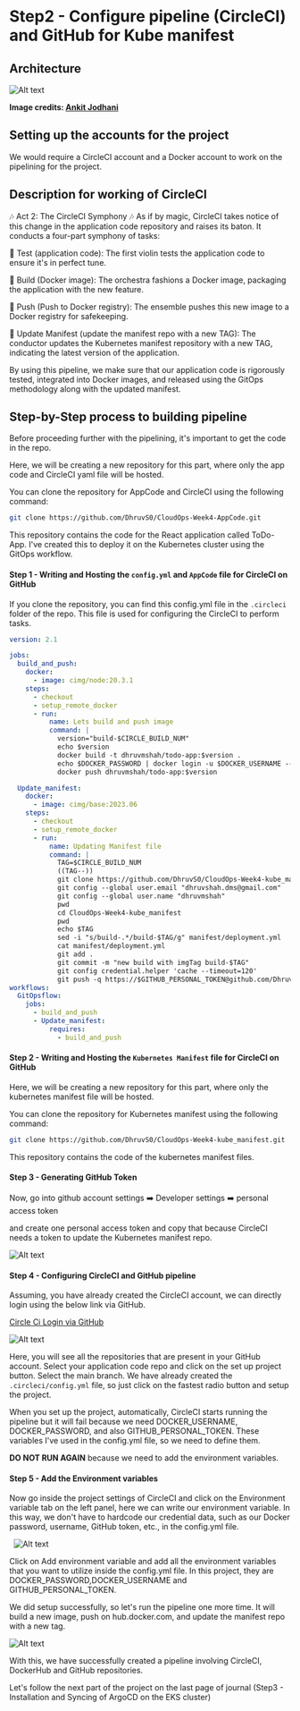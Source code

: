 # Step2 - Configure pipeline (CircleCI) and GitHub for Kube manifest

## Architecture

![Alt text](1688913878462-finale.gif)

**Image credits: [Ankit Jodhani](https://www.linkedin.com/in/ankit-jodhani/)**

## Setting up the accounts for the project

We would require a CircleCI account and a Docker account to work on the pipelining for the project.

## Description for working of CircleCI
🎶 Act 2: The CircleCI Symphony 🎶
As if by magic, CircleCI takes notice of this change in the application code repository and raises its baton. It conducts a four-part symphony of tasks:

🔸 Test (application code): The first violin tests the application code to ensure it's in perfect tune.

🔸 Build (Docker image): The orchestra fashions a Docker image, packaging the application with the new feature.

🔸 Push (Push to Docker registry): The ensemble pushes this new image to a Docker registry for safekeeping.

🔸 Update Manifest (update the manifest repo with a new TAG): The conductor updates the Kubernetes manifest repository with a new TAG, indicating the latest version of the application.

By using this pipeline, we make sure that our application code is rigorously tested, integrated into Docker images, and released using the GitOps methodology along with the updated manifest.

## Step-by-Step process to building pipeline

Before proceeding further with the pipelining, it's important to get the code in the repo.

Here, we will be creating a new repository for this part, where only the app code and CircleCI yaml file will be hosted.

You can clone the repository for AppCode and CircleCI using the following command:

```sh
git clone https://github.com/DhruvS0/CloudOps-Week4-AppCode.git
```
This repository contains the code for the React application called ToDo-App. I've created this to deploy it on the Kubernetes cluster using the GitOps workflow.

#### Step 1 - Writing and Hosting the `config.yml` and `AppCode` file for CircleCI on GitHub

If you clone the repository, you can find this config.yml file in the `.circleci` folder of the repo. This file is used for configuring the CircleCI to perform tasks. 

```yaml
version: 2.1

jobs:
  build_and_push:
    docker:
      - image: cimg/node:20.3.1
    steps:
      - checkout
      - setup_remote_docker
      - run:
          name: Lets build and push image
          command: |
            version="build-$CIRCLE_BUILD_NUM"
            echo $version
            docker build -t dhruvmshah/todo-app:$version .
            echo $DOCKER_PASSWORD | docker login -u $DOCKER_USERNAME --password-stdin
            docker push dhruvmshah/todo-app:$version

  Update_manifest:
    docker:
      - image: cimg/base:2023.06
    steps:
      - checkout
      - setup_remote_docker
      - run:
          name: Updating Manifest file 
          command: |
            TAG=$CIRCLE_BUILD_NUM
            ((TAG--))
            git clone https://github.com/DhruvS0/CloudOps-Week4-kube_manifest.git
            git config --global user.email "dhruvshah.dms@gmail.com"
            git config --global user.name "dhruvmshah"
            pwd
            cd CloudOps-Week4-kube_manifest
            pwd
            echo $TAG
            sed -i "s/build-.*/build-$TAG/g" manifest/deployment.yml
            cat manifest/deployment.yml
            git add .
            git commit -m "new build with imgTag build-$TAG"
            git config credential.helper 'cache --timeout=120'
            git push -q https://$GITHUB_PERSONAL_TOKEN@github.com/DhruvS0/CloudOps-Week4-kube_manifest main 
workflows:
  GitOpsflow:
    jobs:
      - build_and_push
      - Update_manifest:
          requires:
            - build_and_push
```

#### Step 2 - Writing and Hosting the `Kubernetes Manifest` file for CircleCI on GitHub

Here, we will be creating a new repository for this part, where only the kubernetes manifest file will be hosted.

You can clone the repository for Kubernetes manifest using the following command:

```sh
git clone https://github.com/DhruvS0/CloudOps-Week4-kube_manifest.git
```
This repository contains the code of the kubernetes manifest files.

#### Step 3 - Generating GitHub Token 

Now, go into github account settings ➡️ Developer settings ➡️ personal access token 

and create one personal access token and copy that because CircleCI needs a token to update the Kubernetes manifest repo.

![Alt text](image-31.png)

#### Step 4 - Configuring CircleCI and GitHub pipeline

Assuming, you have already created the CircleCI account, we can directly login using the below link via GitHub.

[Circle Ci Login via GitHub](https://github.com/login/oauth/authorize?client_id=78a2ba87f071c28e65bb&redirect_uri=https%3A%2F%2Fcircleci.com%2Fauth%2Fgithub%3Freturn-to%3D%252F&scope=repo%2Cuser%3Aemail&state=21ctY9b00Mh5G7nNQ3hdtEH4dOuiNGiXjf3Py-wO30Ejd8-9WEA9_ERue2OFGYNtB9A5N5Bb-0R4iGgN)


![Alt text](image-32.png)

Here, you will see all the repositories that are present in your GitHub account. Select your application code repo and click on the set up project button. Select the main branch. We have already created the `.circleci/config.yml` file, so just click on the fastest radio button and setup the project.

When you set up the project, automatically, CircleCI starts running the pipeline but it will fail because we need DOCKER_USERNAME, DOCKER_PASSWORD, and also GITHUB_PERSONAL_TOKEN. These variables I've used in the config.yml file, so we need to define them.

**DO NOT RUN AGAIN** because we need to add the environment variables.

#### Step 5 - Add the Environment variables

Now go inside the project settings of CircleCI and click on the Environment variable tab on the left panel, here we can write our environment variable. In this way, we don't have to hardcode our credential data, such as our Docker password, username, GitHub token, etc., in the config.yml file.

 
![Alt text](image-34.png)

Click on Add environment variable and add all the environment variables that you want to utilize inside the config.yml file. In this project, they are DOCKER_PASSWORD,DOCKER_USERNAME and GITHUB_PERSONAL_TOKEN. 

We did setup successfully, so let's run the pipeline one more time. It will build a new image, push on hub.docker.com, and update the manifest repo with a new tag.

![Alt text](image-33.png)

With this, we have successfully created a pipeline involving CircleCI, DockerHub and GitHub repositories.

Let's follow the next part of the project on the last page of journal (Step3 - Installation and Syncing of ArgoCD on the EKS cluster)